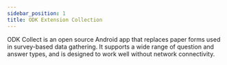 ```yaml
---
sidebar_position: 1
title: ODK Extension Collection
---
```


ODK Collect is an open source Android app that replaces paper forms used in survey-based data gathering. It supports a wide range of question and answer types, and is designed to work well without network connectivity.
